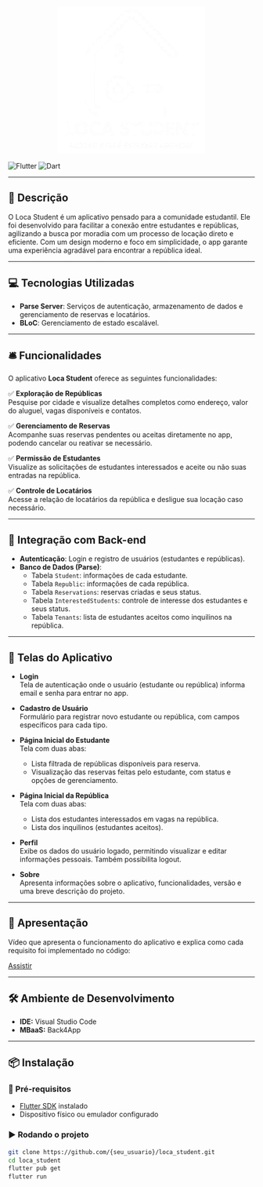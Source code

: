 <p align="center">
  <img src="content/app_logo.png" alt="Logomarca" width="300">
</p>

![Flutter](https://img.shields.io/badge/Flutter-3.32.4-blue?logo=flutter)
![Dart](https://img.shields.io/badge/Dart-3.8.1-blue?logo=dart)

---

## 📃 Descrição

O Loca Student é um aplicativo pensado para a comunidade estudantil. Ele foi desenvolvido para facilitar a conexão entre estudantes e repúblicas, agilizando a busca por moradia com um processo de locação direto e eficiente. Com um design moderno e foco em simplicidade, o app garante uma experiência agradável para encontrar a república ideal.

---

## 💻 Tecnologias Utilizadas

- **Parse Server**: Serviços de autenticação, armazenamento de dados e gerenciamento de reservas e locatários.
- **BLoC**: Gerenciamento de estado escalável.

---

## 🛎️ Funcionalidades

O aplicativo **Loca Student** oferece as seguintes funcionalidades:

✅ **Exploração de Repúblicas**  
Pesquise por cidade e visualize detalhes completos como endereço, valor do aluguel, vagas disponíveis e contatos.

✅ **Gerenciamento de Reservas**  
Acompanhe suas reservas pendentes ou aceitas diretamente no app, podendo cancelar ou reativar se necessário.

✅ **Permissão de Estudantes**  
Visualize as solicitações de estudantes interessados e aceite ou não suas entradas na república.

✅ **Controle de Locatários**  
Acesse a relação de locatários da república e desligue sua locação caso necessário. 

---

## 📡 Integração com Back-end

- **Autenticação**: Login e registro de usuários (estudantes e repúblicas).
- **Banco de Dados (Parse)**:  
  - Tabela `Student`: informações de cada estudante.  
  - Tabela `Republic`: informações de cada república.  
  - Tabela `Reservations`: reservas criadas e seus status.  
  - Tabela `InterestedStudents`: controle de interesse dos estudantes e seus status.
  - Tabela `Tenants`: lista de estudantes aceitos como inquilinos na república.
 
---

## 🎨 Telas do Aplicativo

- **Login**  
  Tela de autenticação onde o usuário (estudante ou república) informa email e senha para entrar no app.

- **Cadastro de Usuário**  
  Formulário para registrar novo estudante ou república, com campos específicos para cada tipo.

- **Página Inicial do Estudante**  
  Tela com duas abas:  
  - Lista filtrada de repúblicas disponíveis para reserva.  
  - Visualização das reservas feitas pelo estudante, com status e opções de gerenciamento.

- **Página Inicial da República**  
  Tela com duas abas:  
  - Lista dos estudantes interessados em vagas na república.  
  - Lista dos inquilinos (estudantes aceitos).

- **Perfil**  
  Exibe os dados do usuário logado, permitindo visualizar e editar informações pessoais. Também possibilita logout.

- **Sobre**  
  Apresenta informações sobre o aplicativo, funcionalidades, versão e uma breve descrição do projeto.

---

## 🎥 Apresentação

Vídeo que apresenta o funcionamento do aplicativo e explica como cada requisito foi implementado no código:

[Assistir](https://youtu.be/r2aBu6VeumI)

---

## 🛠️ Ambiente de Desenvolvimento

- **IDE:** Visual Studio Code  
- **MBaaS:** Back4App

---

## 📦 Instalação

### 🔧 Pré-requisitos
- [Flutter SDK](https://docs.flutter.dev/get-started/install) instalado  
- Dispositivo físico ou emulador configurado

### ▶️ Rodando o projeto
```bash
git clone https://github.com/{seu_usuario}/loca_student.git
cd loca_student
flutter pub get
flutter run
